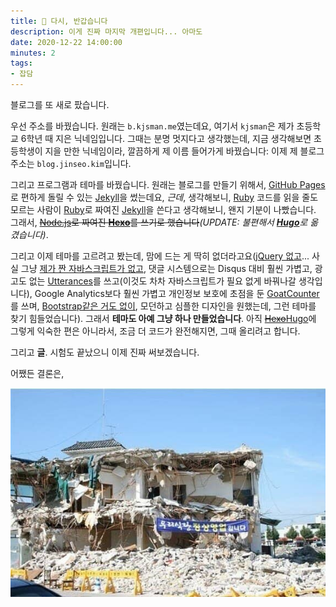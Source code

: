 ```yaml
---
title: 👋 다시, 반갑습니다
description: 이게 진짜 마지막 개편입니다... 아마도
date: 2020-12-22 14:00:00
minutes: 2
tags:
- 잡담
---
```


블로그를 또 새로 팠습니다.

우선 주소를 바꿨습니다. 원래는 `b.kjsman.me`였는데요, 여기서 `kjsman`은 제가 초등학교 6학년 때 지은 닉네임입니다. 그때는 분명 멋지다고 생각했는데, 지금 생각해보면 초등학생이 지을 만한 닉네임이라, 깔끔하게 제 이름 들어가게 바꿨습니다: 이제 제 블로그 주소는 `blog.jinseo.kim`입니다.

그리고 프로그램과 테마를 바꿨습니다. 원래는 블로그를 만들기 위해서, [GitHub Pages](https://pages.github.com)로 편하게 돌릴 수 있는 [Jekyll](https://jekyllrb-ko.github.io)을 썼는데요, *근데*, 생각해보니, [Ruby](https://www.ruby-lang.org/ko/) 코드를 읽을 줄도 모르는 사람이 [Ruby](https://www.ruby-lang.org/ko/)로 짜여진 [Jekyll](https://jekyllrb-ko.github.io)을 쓴다고 생각해보니, 왠지 기분이 나빴습니다. 그래서, ~~[Node.js](https://nodejs.org/ko/)로 짜여진 [**Hexo**](https://hexo.io/ko/index.html)를 쓰기로 했습니다~~*(UPDATE: 불편해서 [**Hugo**](https://gohugo.io)로 옮겼습니다)*.

그리고 이제 테마를 고르려고 봤는데, 맘에 드는 게 딱히 없더라고요([jQuery 없고](http://youmightnotneedjquery.com/)... 사실 그냥 [제가 짠 자바스크립트가 없고](http://youmightnotneedjs.com/), 댓글 시스템으로는 Disqus 대비 훨씬 가볍고, 광고도 없는 [Utterances](https://utteranc.es/)를 쓰고(이것도 차차 자바스크립트가 필요 없게 바꿔나갈 생각입니다), Google Analytics보다 훨씬 가볍고 개인정보 보호에 초점을 둔 [GoatCounter](https://www.goatcounter.com/)를 쓰며, [Bootstrap같은 거도 없이](https://github.com/davidhartsough/you-dont-need-bootstrap), 모던하고 심플한 디자인을 원했는데, 그런 테마를 찾기 힘들었습니다). 그래서 **테마도 아예 그냥 하나 만들었습니다**. 아직 ~~[Hexo](https://hexo.io/ko/index.html)~~[Hugo](https://gohugo.io)에 그렇게 익숙한 편은 아니라서, 조금 더 코드가 완전해지면, 그때 올리려고 합니다.

그리고 **글**. 시험도 끝났으니 이제 진짜 써보겠습니다.

어쨌든 결론은,

![다 무너진 폐허에 '우리 식당 정상 영업 합니다' 라고 적혀 있는 현수막.](now-open.jpg "우리 블로그 정상 영업 합니다")

